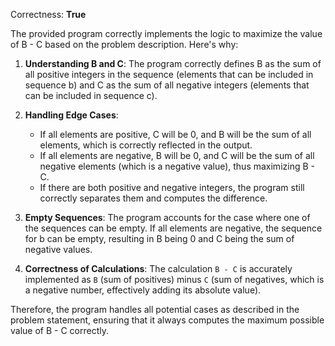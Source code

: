 Correctness: **True**

The provided program correctly implements the logic to maximize the value of B - C based on the problem description. Here's why:

1. **Understanding B and C**: The program correctly defines B as the sum of all positive integers in the sequence (elements that can be included in sequence b) and C as the sum of all negative integers (elements that can be included in sequence c). 

2. **Handling Edge Cases**:
   - If all elements are positive, C will be 0, and B will be the sum of all elements, which is correctly reflected in the output.
   - If all elements are negative, B will be 0, and C will be the sum of all negative elements (which is a negative value), thus maximizing B - C.
   - If there are both positive and negative integers, the program still correctly separates them and computes the difference.

3. **Empty Sequences**: The program accounts for the case where one of the sequences can be empty. If all elements are negative, the sequence for b can be empty, resulting in B being 0 and C being the sum of negative values.

4. **Correctness of Calculations**: The calculation `B - C` is accurately implemented as `B` (sum of positives) minus `C` (sum of negatives, which is a negative number, effectively adding its absolute value).

Therefore, the program handles all potential cases as described in the problem statement, ensuring that it always computes the maximum possible value of B - C correctly.